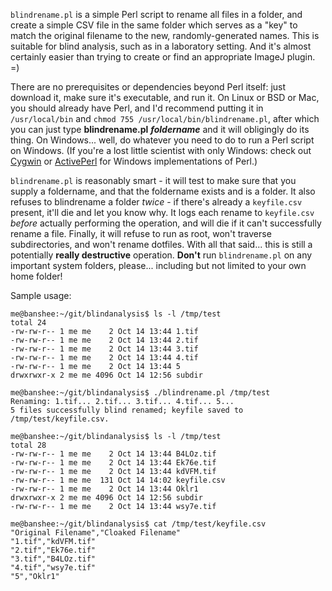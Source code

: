 `blindrename.pl` is a simple Perl script to rename all files in a folder, and create a simple CSV file in the same folder which serves as a "key" to match the original filename to the new, randomly-generated names.  This is suitable for blind analysis, such as in a laboratory setting.  And it's almost certainly easier than trying to create or find an appropriate ImageJ plugin. =)

There are no prerequisites or dependencies beyond Perl itself: just download it, make sure it's executable, and run it.  On Linux or BSD or Mac, you should already have Perl, and I'd recommend putting it in `/usr/local/bin` and `chmod 755 /usr/local/bin/blindrename.pl`, after which you can just type **blindrename.pl** ***foldername*** and it will obligingly do its thing.  On Windows... well, do whatever you need to do to run a Perl script on Windows.  (If you're a lost little scientist with only Windows: check out <a href="http://www.cygwin.com/" target="_blank">Cygwin</a> or <a href="http://www.activestate.com/activeperl" target="_blank">ActivePerl</a> for Windows implementations of Perl.)

`blindrename.pl` is reasonably smart - it will test to make sure that you supply a foldername, and that the foldername exists and is a folder.  It also refuses to blindrename a folder *twice* - if there's already a `keyfile.csv` present, it'll die and let you know why.  It logs each rename to `keyfile.csv` *before* actually performing the operation, and will die if it can't successfully rename a file.  Finally, it will refuse to run as root, won't traverse subdirectories, and won't rename dotfiles.  With all that said... this is still a potentially **really destructive** operation.  **Don't** run `blindrename.pl` on any important system folders, please... including but not limited to your own home folder!

Sample usage:

~~~~
me@banshee:~/git/blindanalysis$ ls -l /tmp/test
total 24
-rw-rw-r-- 1 me me    2 Oct 14 13:44 1.tif
-rw-rw-r-- 1 me me    2 Oct 14 13:44 2.tif
-rw-rw-r-- 1 me me    2 Oct 14 13:44 3.tif
-rw-rw-r-- 1 me me    2 Oct 14 13:44 4.tif
-rw-rw-r-- 1 me me    2 Oct 14 13:44 5
drwxrwxr-x 2 me me 4096 Oct 14 12:56 subdir

me@banshee:~/git/blindanalysis$ ./blindrename.pl /tmp/test
Renaming: 1.tif... 2.tif... 3.tif... 4.tif... 5... 
5 files successfully blind renamed; keyfile saved to /tmp/test/keyfile.csv.

me@banshee:~/git/blindanalysis$ ls -l /tmp/test
total 28
-rw-rw-r-- 1 me me    2 Oct 14 13:44 B4LOz.tif
-rw-rw-r-- 1 me me    2 Oct 14 13:44 Ek76e.tif
-rw-rw-r-- 1 me me    2 Oct 14 13:44 kdVFM.tif
-rw-rw-r-- 1 me me  131 Oct 14 14:02 keyfile.csv
-rw-rw-r-- 1 me me    2 Oct 14 13:44 Oklr1
drwxrwxr-x 2 me me 4096 Oct 14 12:56 subdir
-rw-rw-r-- 1 me me    2 Oct 14 13:44 wsy7e.tif

me@banshee:~/git/blindanalysis$ cat /tmp/test/keyfile.csv
"Original Filename","Cloaked Filename"
"1.tif","kdVFM.tif"
"2.tif","Ek76e.tif"
"3.tif","B4LOz.tif"
"4.tif","wsy7e.tif"
"5","Oklr1"
~~~~
